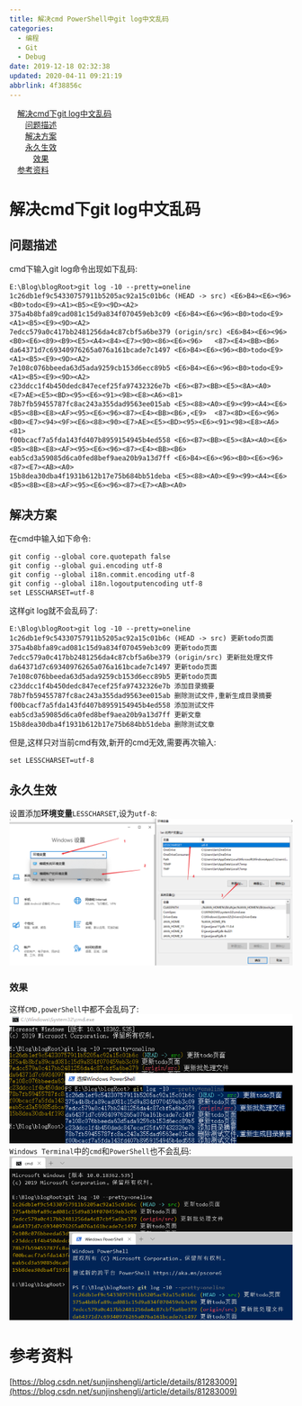```yaml
---
title: 解决cmd PowerShell中git log中文乱码
categories: 
  - 编程
  - Git
  - Debug
date: 2019-12-18 02:32:38
updated: 2020-04-11 09:21:19
abbrlink: 4f38856c
---
```

<div id='my_toc'><a href="/blog/4f38856c/#解决cmd下git-log中文乱码" class="header_1">解决cmd下git log中文乱码</a>&nbsp;<br><a href="/blog/4f38856c/#问题描述" class="header_2">问题描述</a>&nbsp;<br><a href="/blog/4f38856c/#解决方案" class="header_2">解决方案</a>&nbsp;<br><a href="/blog/4f38856c/#永久生效" class="header_2">永久生效</a>&nbsp;<br><a href="/blog/4f38856c/#效果" class="header_3">效果</a>&nbsp;<br><a href="/blog/4f38856c/#参考资料" class="header_1">参考资料</a>&nbsp;<br></div>
<style>.header_1{margin-left: 1em;}.header_2{margin-left: 2em;}.header_3{margin-left: 3em;}.header_4{margin-left: 4em;}.header_5{margin-left: 5em;}.header_6{margin-left: 6em;}</style>
<!--more-->
<script>if (navigator.platform.search('arm')==-1){document.getElementById('my_toc').style.display = 'none';}var e,p = document.getElementsByTagName('p');while (p.length>0) {e = p[0];e.parentElement.removeChild(e);}</script>

<!--end-->
# 解决cmd下git log中文乱码
## 问题描述
cmd下输入git log命令出现如下乱码:
```
E:\Blog\blogRoot>git log -10 --pretty=oneline
1c26db1ef9c54330757911b5205ac92a15c01b6c (HEAD -> src) <E6>B4><E6><96><B0>todo<E9><A1><B5><E9><9D><A2>
375a4b8bfa89cad081c15d9a834f070459eb3c09 <E6>B4><E6><96><B0>todo<E9><A1><B5><E9><9D><A2>
7edcc579a0c417bb2481256da4c87cbf5a6be379 (origin/src) <E6>B4><E6><96><B0><E6><89><B9><E5><A4><84><E7><90><86><E6><96>   <87><E4><BB><B6>
da64371d7c69340976265a076a161bcade7c1497 <E6>B4><E6><96><B0>todo<E9><A1><B5><E9><9D><A2>
7e108c076bbeeda63d5ada9259cb153d6ecc89b5 <E6>B4><E6><96><B0>todo<E9><A1><B5><E9><9D><A2>
c23ddcc1f4b450dedc847ecef25fa97432326e7b <E6><B7><BB><E5><8A><A0><E7>AE><E5><BD><95><E6><91><98><E8><A6><81>
78b7fb59455787fc8ac243a355dad9563ee015ab <E5><88><A0><E9><99><A4><E6><B5><8B><E8><AF><95><E6><96><87><E4><BB><B6>,<E9>  <87><8D><E6><96><B0><E7><94><9F><E6><88><90><E7>AE><E5><BD><95><E6><91><98><E8><A6><81>
f00bcacf7a5fda143fd407b8959154945b4ed558 <E6><B7><BB><E5><8A><A0><E6><B5><8B><E8><AF><95><E6><96><87><E4><BB><B6>       eab5cd3a59085d6ca0fed8bef9aea20b9a13d7ff <E6>B4><E6><96><B0><E6><96><87><E7><AB><A0>
15b8dea30dba4f1931b612b17e75b684bb51deba <E5><88><A0><E9><99><A4><E6><B5><8B><E8><AF><95><E6><96><87><E7><AB><A0> 
```
## 解决方案
在cmd中输入如下命令:
```
git config --global core.quotepath false 
git config --global gui.encoding utf-8
git config --global i18n.commit.encoding utf-8 
git config --global i18n.logoutputencoding utf-8 
set LESSCHARSET=utf-8
```
这样git log就不会乱码了:
```
E:\Blog\blogRoot>git log -10 --pretty=oneline
1c26db1ef9c54330757911b5205ac92a15c01b6c (HEAD -> src) 更新todo页面
375a4b8bfa89cad081c15d9a834f070459eb3c09 更新todo页面
7edcc579a0c417bb2481256da4c87cbf5a6be379 (origin/src) 更新批处理文件
da64371d7c69340976265a076a161bcade7c1497 更新todo页面
7e108c076bbeeda63d5ada9259cb153d6ecc89b5 更新todo页面
c23ddcc1f4b450dedc847ecef25fa97432326e7b 添加目录摘要
78b7fb59455787fc8ac243a355dad9563ee015ab 删除测试文件,重新生成目录摘要
f00bcacf7a5fda143fd407b8959154945b4ed558 添加测试文件
eab5cd3a59085d6ca0fed8bef9aea20b9a13d7ff 更新文章
15b8dea30dba4f1931b612b17e75b684bb51deba 删除测试文章
```
但是,这样只对当前cmd有效,新开的cmd无效,需要再次输入:
```
set LESSCHARSET=utf-8
```
## 永久生效
设置添加**环境变量**`LESSCHARSET`,设为`utf-8`:
![这里有一张图片](https://raw.githubusercontent.com/lanlan2017/images/master/Git/Cmd/GitLogChineseGarbled/1.png)
### 效果
这样`CMD,powerShell`中都不会乱码了:
![这里有一张图片](https://raw.githubusercontent.com/lanlan2017/images/master/Git/Cmd/GitLogChineseGarbled/3.png)
`Windows Terminal`中的`cmd`和`PowerShell`也不会乱码:
![这里有一张图片](https://raw.githubusercontent.com/lanlan2017/images/master/Git/Cmd/GitLogChineseGarbled/2.png)

<!-- Git/Cmd/GitLogChineseGarbled/ -->
# 参考资料
[https://blog.csdn.net/sunjinshengli/article/details/81283009](https://blog.csdn.net/sunjinshengli/article/details/81283009)
